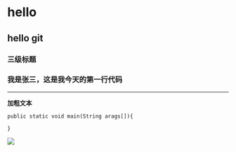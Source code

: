 # hello

## hello git

### 三级标题

### 我是张三，这是我今天的第一行代码

---
**加粗文本**

```
public static void main(String arags[]){

}
``` 

![](http://e.hiphotos.baidu.com/image/pic/item/83025aafa40f4bfb0786420f0e4f78f0f7361813.jpg)